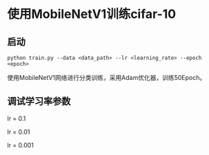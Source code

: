 # 使用MobileNetV1训练cifar-10


## 启动
```
python train.py --data <data_path> --lr <learning_rate> --epoch <epoch>
```

使用MobileNetV1网络进行分类训练，采用Adam优化器，训练50Epoch。
##  调试学习率参数
lr = 0.1

lr = 0.01

lr = 0.001
